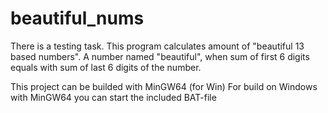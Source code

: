 # beautiful_nums
There is a testing task. This program calculates amount of "beautiful 13 based numbers". A number named "beautiful", when sum of first 6 digits equals with sum of last 6 digits of the number.

This project can be builded with MinGW64 (for Win)
For build on Windows with MinGW64 you can start the included BAT-file
